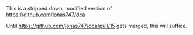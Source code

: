 This is a stripped down, modified version of https://github.com/jonas747/dca

Until https://github.com/jonas747/dca/pull/15 gets merged, this will suffice.
